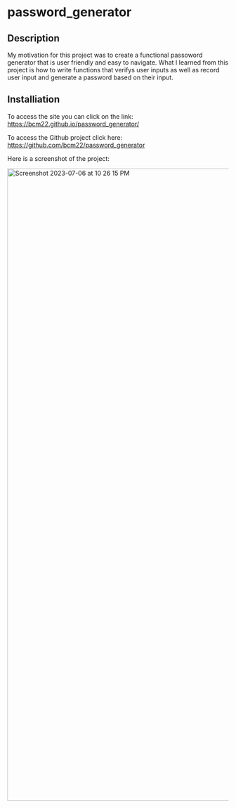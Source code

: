 # password_generator

## Description
My motivation for this project was to create a functional passoword generator that is user friendly and easy to navigate. What I learned from this project is how to write functions that verifys user inputs as well as record user input and generate a password based on their input. 

## Installiation

To access the site you can click on the link: https://bcm22.github.io/password_generator/ 

To access the Github project click here: https://github.com/bcm22/password_generator

Here is a screenshot of the project:

<img width="1440" alt="Screenshot 2023-07-06 at 10 26 15 PM" src="https://github.com/bcm22/password_generator/assets/135455152/b2ba0fee-1953-4634-905e-ab2a398faf87">

